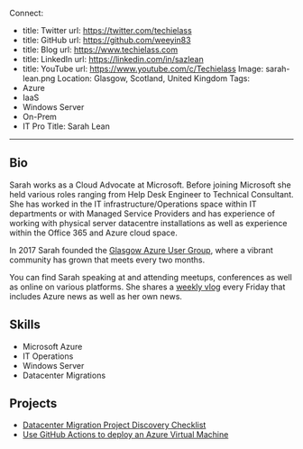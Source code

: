 Connect:
  - title: Twitter
    url: https://twitter.com/techielass
  - title: GitHub
    url: https://github.com/weeyin83
  - title: Blog
    url: https://www.techielass.com
  - title: LinkedIn
    url: https://linkedin.com/in/sazlean
  - title: YouTube
    url: https://www.youtube.com/c/Techielass
Image: sarah-lean.png
Location: Glasgow, Scotland, United Kingdom
Tags:
  - Azure
  - IaaS
  - Windows Server
  - On-Prem
  - IT Pro
Title: Sarah Lean
---
## Bio
Sarah works as a Cloud Advocate at Microsoft.  Before joining Microsoft she held various roles ranging from Help Desk Engineer to Technical Consultant.  She has worked in the IT infrastructure/Operations space within IT departments or with Managed Service Providers and has experience of working with physical server datacentre installations as well as experience within the Office 365 and Azure cloud space. 

In 2017 Sarah founded the [Glasgow Azure User Group](https://www.gaug.co.uk), where a vibrant community has grown that meets every two months.   

You can find Sarah speaking at and attending meetups, conferences as well as online on various platforms.  She shares a [weekly vlog](https://www.youtube.com/playlist?list=PLbjernQTVXitYGv7gWIRNqeWBFyVZJOBk) every Friday that includes Azure news as well as her own news. 

## Skills
* Microsoft Azure
* IT Operations
* Windows Server
* Datacenter Migrations

## Projects
* [Datacenter Migration Project Discovery Checklist](https://github.com/weeyin83/Migration-Discovery-Phase-Checklist)
* [Use GitHub Actions to deploy an Azure Virtual Machine](https://techcommunity.microsoft.com/t5/itops-talk-blog/how-to-use-github-actions-to-deploy-an-azure-virtual-machine/ba-p/1092015?WT.mc_id=github-social-salean)
